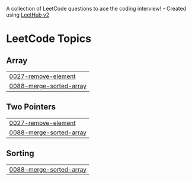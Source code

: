 A collection of LeetCode questions to ace the coding interview! - Created using [LeetHub v2](https://github.com/arunbhardwaj/LeetHub-2.0)
<!---LeetCode Topics Start-->
# LeetCode Topics
## Array
|  |
| ------- |
| [0027-remove-element](https://github.com/Rohan1786/LeetCode_150_Challenge/tree/master/0027-remove-element) |
| [0088-merge-sorted-array](https://github.com/Rohan1786/LeetCode_150_Challenge/tree/master/0088-merge-sorted-array) |
## Two Pointers
|  |
| ------- |
| [0027-remove-element](https://github.com/Rohan1786/LeetCode_150_Challenge/tree/master/0027-remove-element) |
| [0088-merge-sorted-array](https://github.com/Rohan1786/LeetCode_150_Challenge/tree/master/0088-merge-sorted-array) |
## Sorting
|  |
| ------- |
| [0088-merge-sorted-array](https://github.com/Rohan1786/LeetCode_150_Challenge/tree/master/0088-merge-sorted-array) |
<!---LeetCode Topics End-->
